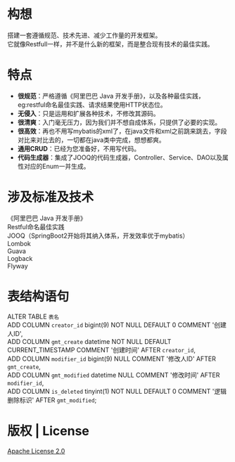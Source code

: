 构想 
====

搭建一套遵循规范、技术先进、减少工作量的开发框架。  
它就像Restfull一样，并不是什么新的框架，而是整合现有技术的最佳实践。

特点 
====
- **很规范**：严格遵循《阿里巴巴 Java 开发手册》，以及各种最佳实践，eg:restful命名最佳实践、请求结果使用HTTP状态位。
- **无侵入**：只是运用和扩展各种技术，不修改其源码。
- **很清爽**：入门毫无压力，因为我们并不想自成体系，只提供了必要的实现。
- **很高效**：再也不用写mybatis的xml了，在java文件和xml之前跳来跳去，字段对比来对比去的，一切都在java类中完成，想想都爽。
- **通用CRUD**：已经为您准备好，不用写代码。
- **代码生成器**：集成了JOOQ的代码生成器，Controller、Service、DAO以及属性对应的Enum一并生成。

涉及标准及技术
=============
《阿里巴巴 Java 开发手册》  
Restful命名最佳实践  
JOOQ（SpringBoot2开始将其纳入体系，开发效率优于mybatis）  
Lombok  
Guava  
Logback  
Flyway  

表结构语句
==========
ALTER TABLE `表名`  
ADD COLUMN `creator_id`  bigint(9) NOT NULL DEFAULT 0 COMMENT '创建人ID',  
ADD COLUMN `gmt_create`  datetime NOT NULL DEFAULT CURRENT_TIMESTAMP COMMENT '创建时间' AFTER `creator_id`,  
ADD COLUMN `modifier_id`  bigint(9) NULL COMMENT '修改人ID' AFTER `gmt_create`,  
ADD COLUMN `gmt_modified`  datetime NULL COMMENT '修改时间' AFTER `modifier_id`,  
ADD COLUMN `is_deleted`  tinyint(1) NOT NULL DEFAULT 0 COMMENT '逻辑删除标识' AFTER `gmt_modified`;  

版权 | License
==============
[Apache License 2.0](http://www.apache.org/licenses/LICENSE-2.0)
